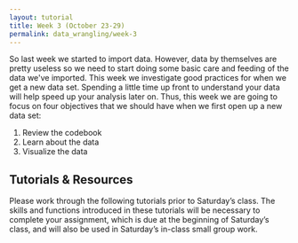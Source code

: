 ```yaml
---
layout: tutorial
title: Week 3 (October 23-29)
permalink: data_wrangling/week-3
---
```


So last week we started to import data. However, data by themselves are pretty useless so we need to start doing some basic care and feeding of the data we've imported. This week we investigate good practices for when we get a new data set. Spending a little time up front to understand your data will help speed up your analysis later on. Thus, this week we are going to focus on four objectives that we should have when we first open up a new data set:

1. Review the codebook
2. Learn about the data
3. Visualize the data

## Tutorials & Resources

Please work through the following tutorials prior to Saturday’s class. The skills and functions introduced in these tutorials will be necessary to complete your assignment, which is due at the beginning of Saturday’s class, and will also be used in Saturday’s in-class small group work.
